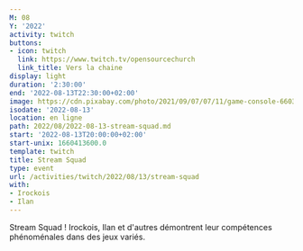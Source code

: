 ```yaml
---
M: 08
Y: '2022'
activity: twitch
buttons:
- icon: twitch
  link: https://www.twitch.tv/opensourcechurch
  link_title: Vers la chaine
display: light
duration: '2:30:00'
end: '2022-08-13T22:30:00+02:00'
image: https://cdn.pixabay.com/photo/2021/09/07/07/11/game-console-6603120_960_720.jpg
isodate: '2022-08-13'
location: en ligne
path: 2022/08/2022-08-13-stream-squad.md
start: '2022-08-13T20:00:00+02:00'
start-unix: 1660413600.0
template: twitch
title: Stream Squad
type: event
url: /activities/twitch/2022/08/13/stream-squad
with:
- Irockois
- Ilan
---
```

Stream Squad ! Irockois, Ilan et d'autres démontrent leur compétences phénoménales dans des jeux variés.